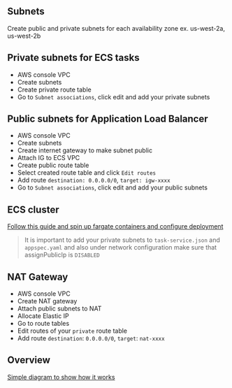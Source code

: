 ## Subnets
Create public and private subnets for each availability zone ex. us-west-2a, us-west-2b

## Private subnets for ECS tasks
- AWS console VPC
- Create subnets 
- Create private route table
- Go to `Subnet associations`, click edit and add your private subnets

## Public subnets for Application Load Balancer
- AWS console VPC
- Create subnets
- Create internet gateway to make subnet public
- Attach IG to ECS VPC
- Create public route table
- Select created route table and click `Edit routes`
- Add route `destination: 0.0.0.0/0`, `target: igw-xxxx`
- Go to `Subnet associations`, click edit and add your public subnets

## ECS cluster
[Follow this guide and spin up fargate containers and configure deployment](programming/backend/blue_green_codedeploy.md)

> It is important to add your private subnets to `task-service.json` and `appspec.yaml` and also under network configuration make sure that assignPublicIp is `DISABLED`

## NAT Gateway
- AWS console VPC
- Create NAT gateway
- Attach public subnets to NAT
- Allocate Elastic IP
- Go to route tables
- Edit routes of your `private` route table
- Add route `destination`: `0.0.0.0/0`, `target`: `nat-xxxx`

## Overview
[Simple diagram to show how it works](https://viewer.diagrams.net/?highlight=0000ff&edit=_blank&layers=1&nav=1&title=fargateTask.drawio#Uhttps%3A%2F%2Fraw.githubusercontent.com%2Flxhan%2Fdiagrams%2Fmaster%2FfargateTask.drawio)
